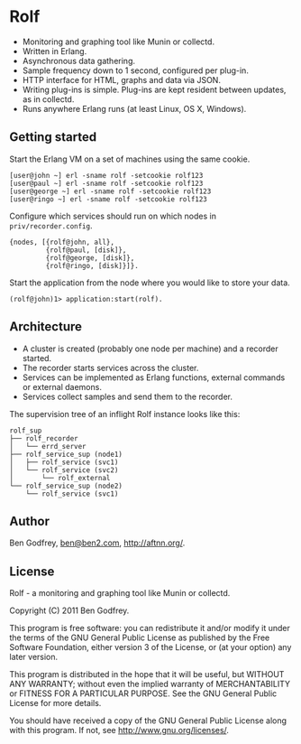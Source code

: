 Rolf
====

- Monitoring and graphing tool like Munin or collectd.
- Written in Erlang.
- Asynchronous data gathering.
- Sample frequency down to 1 second, configured per plug-in.
- HTTP interface for HTML, graphs and data via JSON.
- Writing plug-ins is simple. Plug-ins are kept resident between updates, as in collectd.
- Runs anywhere Erlang runs (at least Linux, OS X, Windows).

Getting started
---------------

Start the Erlang VM on a set of machines using the same cookie.

    [user@john ~] erl -sname rolf -setcookie rolf123
    [user@paul ~] erl -sname rolf -setcookie rolf123
    [user@george ~] erl -sname rolf -setcookie rolf123
    [user@ringo ~] erl -sname rolf -setcookie rolf123

Configure which services should run on which nodes in `priv/recorder.config`.

    {nodes, [{rolf@john, all},
             {rolf@paul, [disk]},
             {rolf@george, [disk]},
             {rolf@ringo, [disk]}]}.

Start the application from the node where you would like to store your data.

    (rolf@john)1> application:start(rolf).

Architecture
------------

- A cluster is created (probably one node per machine) and a recorder started.
- The recorder starts services across the cluster.
- Services can be implemented as Erlang functions, external commands or external
  daemons.
- Services collect samples and send them to the recorder.

The supervision tree of an inflight Rolf instance looks like this:

    rolf_sup
    ├── rolf_recorder
    │   └── errd_server
    ├── rolf_service_sup (node1)
    │   ├── rolf_service (svc1)
    │   └── rolf_service (svc2)
    │       └── rolf_external
    └── rolf_service_sup (node2)
        └── rolf_service (svc1)

Author
------

Ben Godfrey, ben@ben2.com, http://aftnn.org/.

License
-------

Rolf - a monitoring and graphing tool like Munin or collectd.

Copyright (C) 2011 Ben Godfrey.

This program is free software: you can redistribute it and/or modify
it under the terms of the GNU General Public License as published by
the Free Software Foundation, either version 3 of the License, or
(at your option) any later version.

This program is distributed in the hope that it will be useful,
but WITHOUT ANY WARRANTY; without even the implied warranty of
MERCHANTABILITY or FITNESS FOR A PARTICULAR PURPOSE. See the
GNU General Public License for more details.

You should have received a copy of the GNU General Public License
along with this program. If not, see <http://www.gnu.org/licenses/>.

